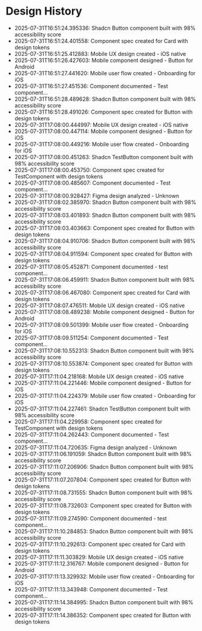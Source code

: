 # Design History

- 2025-07-31T16:51:24.395336: Shadcn Button component built with 98% accessibility score
- 2025-07-31T16:51:24.401558: Component spec created for Card with design tokens
- 2025-07-31T16:51:25.412883: Mobile UX design created - iOS native
- 2025-07-31T16:51:26.427603: Mobile component designed - Button for Android
- 2025-07-31T16:51:27.441620: Mobile user flow created - Onboarding for iOS
- 2025-07-31T16:51:27.451536: Component documented - Test component...
- 2025-07-31T16:51:28.489628: Shadcn Button component built with 98% accessibility score
- 2025-07-31T16:51:28.491026: Component spec created for Button with design tokens
- 2025-07-31T17:08:00.444997: Mobile UX design created - iOS native
- 2025-07-31T17:08:00.447114: Mobile component designed - Button for iOS
- 2025-07-31T17:08:00.449216: Mobile user flow created - Onboarding for iOS
- 2025-07-31T17:08:00.451263: Shadcn TestButton component built with 98% accessibility score
- 2025-07-31T17:08:00.453750: Component spec created for TestComponent with design tokens
- 2025-07-31T17:08:00.485607: Component documented - Test component...
- 2025-07-31T17:08:00.928427: Figma design analyzed - Unknown
- 2025-07-31T17:08:02.385970: Shadcn Button component built with 98% accessibility score
- 2025-07-31T17:08:03.401893: Shadcn Button component built with 98% accessibility score
- 2025-07-31T17:08:03.403663: Component spec created for Button with design tokens
- 2025-07-31T17:08:04.910706: Shadcn Button component built with 98% accessibility score
- 2025-07-31T17:08:04.911594: Component spec created for Button with design tokens
- 2025-07-31T17:08:05.452871: Component documented - test component...
- 2025-07-31T17:08:06.459911: Shadcn Button component built with 98% accessibility score
- 2025-07-31T17:08:06.467080: Component spec created for Card with design tokens
- 2025-07-31T17:08:07.476511: Mobile UX design created - iOS native
- 2025-07-31T17:08:08.489238: Mobile component designed - Button for Android
- 2025-07-31T17:08:09.501399: Mobile user flow created - Onboarding for iOS
- 2025-07-31T17:08:09.511254: Component documented - Test component...
- 2025-07-31T17:08:10.552313: Shadcn Button component built with 98% accessibility score
- 2025-07-31T17:08:10.553874: Component spec created for Button with design tokens
- 2025-07-31T17:11:04.218168: Mobile UX design created - iOS native
- 2025-07-31T17:11:04.221446: Mobile component designed - Button for iOS
- 2025-07-31T17:11:04.224379: Mobile user flow created - Onboarding for iOS
- 2025-07-31T17:11:04.227461: Shadcn TestButton component built with 98% accessibility score
- 2025-07-31T17:11:04.229958: Component spec created for TestComponent with design tokens
- 2025-07-31T17:11:04.262443: Component documented - Test component...
- 2025-07-31T17:11:04.720635: Figma design analyzed - Unknown
- 2025-07-31T17:11:06.191059: Shadcn Button component built with 98% accessibility score
- 2025-07-31T17:11:07.206906: Shadcn Button component built with 98% accessibility score
- 2025-07-31T17:11:07.207804: Component spec created for Button with design tokens
- 2025-07-31T17:11:08.731555: Shadcn Button component built with 98% accessibility score
- 2025-07-31T17:11:08.732603: Component spec created for Button with design tokens
- 2025-07-31T17:11:09.274590: Component documented - test component...
- 2025-07-31T17:11:10.284853: Shadcn Button component built with 98% accessibility score
- 2025-07-31T17:11:10.292613: Component spec created for Card with design tokens
- 2025-07-31T17:11:11.303829: Mobile UX design created - iOS native
- 2025-07-31T17:11:12.316767: Mobile component designed - Button for Android
- 2025-07-31T17:11:13.329932: Mobile user flow created - Onboarding for iOS
- 2025-07-31T17:11:13.343948: Component documented - Test component...
- 2025-07-31T17:11:14.384995: Shadcn Button component built with 98% accessibility score
- 2025-07-31T17:11:14.386352: Component spec created for Button with design tokens
